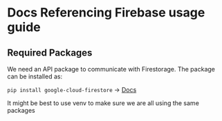 # Docs Referencing Firebase usage guide

## Required Packages
We need an API package to communicate with Firestorage. The package can be installed as:


```pip install google-cloud-firestore``` -> [Docs](https://pypi.org/project/google-cloud-firestore/0.28.0/)

It might be best to use venv to make sure we are all using the same packages